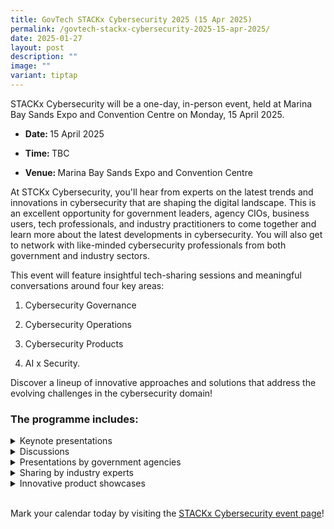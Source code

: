 ```yaml
---
title: GovTech STACKx Cybersecurity 2025 (15 Apr 2025)
permalink: /govtech-stackx-cybersecurity-2025-15-apr-2025/
date: 2025-01-27
layout: post
description: ""
image: ""
variant: tiptap
---
```

<p>STACKx Cybersecurity will be a one-day, in-person event, held at Marina
Bay Sands Expo and Convention Centre on Monday, 15 April 2025.&nbsp;</p>
<ul data-tight="true" class="tight">
<li>
<p><strong>Date: </strong>15 April 2025</p>
</li>
<li>
<p><strong>Time: </strong>TBC</p>
</li>
<li>
<p><strong>Venue: </strong>Marina Bay Sands Expo and Convention Centre</p>
</li>
</ul>
<p>At STCKx Cybersecurity, you'll hear from experts on the latest trends
and innovations in cybersecurity that are shaping the digital landscape.
This is an excellent opportunity for government leaders, agency CIOs, business
users, tech professionals, and industry practitioners to come together
and learn more about the latest developments in cybersecurity. You will
also get to network with like-minded cybersecurity professionals from both
government and industry sectors.&nbsp;</p>
<p>This event will feature insightful tech-sharing sessions and meaningful
conversations around four key areas:</p>
<ol>
<li>
<p>Cybersecurity Governance</p>
</li>
<li>
<p>Cybersecurity Operations</p>
</li>
<li>
<p>Cybersecurity Products</p>
</li>
<li>
<p>AI x Security.&nbsp;</p>
</li>
</ol>
<p>Discover a lineup of innovative approaches and solutions that address
the evolving challenges in the cybersecurity domain!&nbsp;</p>
<h3><strong>The programme includes:&nbsp;</strong></h3>
<div data-type="detailGroup" class="isomer-accordion isomer-accordion-white">
<details class="isomer-details">
<summary>Keynote presentations&nbsp;</summary>
<div data-type="detailsContent" class="isomer-details-content">
<p></p>
</div>
</details>
<details class="isomer-details">
<summary>Discussions</summary>
<div data-type="detailsContent" class="isomer-details-content">
<p></p>
</div>
</details>
<details class="isomer-details">
<summary>Presentations by government agencies&nbsp;</summary>
<div data-type="detailsContent" class="isomer-details-content">
<p></p>
</div>
</details>
<details class="isomer-details">
<summary>Sharing by industry experts</summary>
<div data-type="detailsContent" class="isomer-details-content">
<p></p>
</div>
</details>
<details class="isomer-details">
<summary>Innovative product showcases</summary>
<div data-type="detailsContent" class="isomer-details-content">
<p></p>
</div>
</details>
</div>
<p>
<br>Mark your calendar today by visiting the <a href="-" rel="noopener noreferrer nofollow" target="_blank">STACKx Cybersecurity event page</a>!</p>
<p></p>
<p>
<br>
</p>